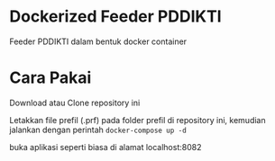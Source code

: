 # Dockerized Feeder PDDIKTI
Feeder PDDIKTI dalam bentuk docker container

# Cara Pakai
Download atau Clone repository ini

Letakkan file prefil (.prf) pada folder prefil di repository ini, kemudian jalankan dengan perintah
`docker-compose up -d`

buka aplikasi seperti biasa di alamat localhost:8082